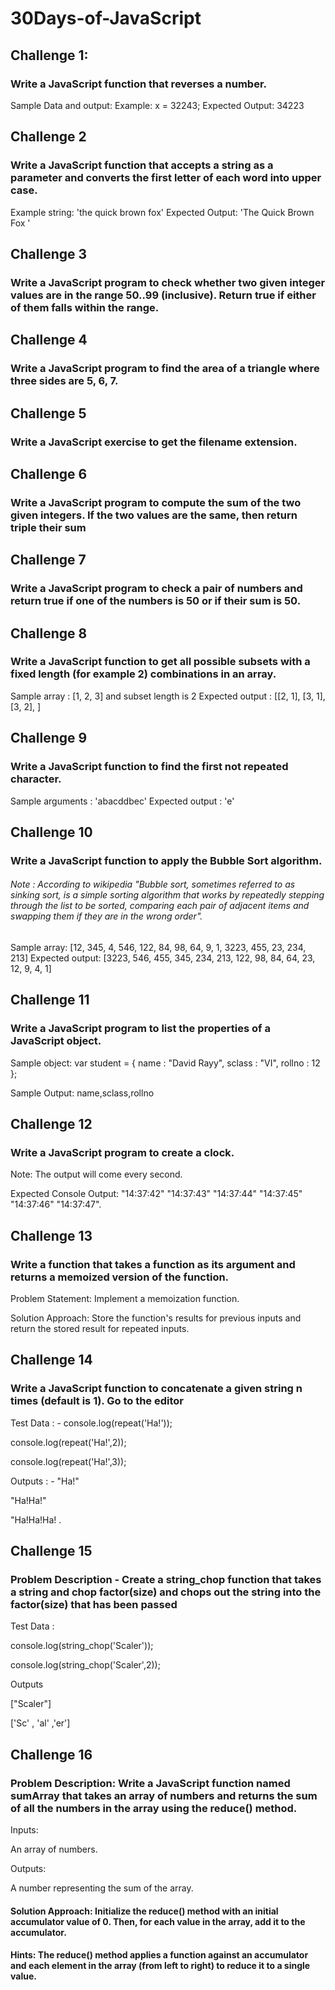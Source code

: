 ﻿# 30Days-of-JavaScript
<!-- Day 1-->
## Challenge 1:
### Write a JavaScript function that reverses a number.
Sample Data and output:
Example: 
x = 32243;
Expected Output: 34223
<!-- day 2 -->
## Challenge 2
### Write a JavaScript function that accepts a string as a parameter and converts the first letter of each word into upper case.
Example string: 'the quick brown fox'
Expected Output: 'The Quick Brown Fox '
<!-- day3 -->
## Challenge 3
### Write a JavaScript program to check whether two given integer values are in the range 50..99 (inclusive). Return true if either of them falls within the range.
<!-- day4 -->
## Challenge 4
### Write a JavaScript program to find the area of a triangle where three sides are 5, 6, 7.
<!-- day5 -->
## Challenge 5
### Write a JavaScript exercise to get the filename extension.
<!-- day-6 -->
## Challenge 6
### Write a JavaScript program to compute the sum of the two given integers. If the two values are the same, then return triple their sum
<!-- day-7 -->
## Challenge 7
### Write a JavaScript program to check a pair of numbers and return true if one of the numbers is 50 or if their sum is 50.
<!-- day-8 -->
## Challenge 8
 ### Write a JavaScript function to get all possible subsets with a fixed length (for example 2) combinations in an array.
Sample array : [1, 2, 3] and subset length is 2
Expected output : [[2, 1], [3, 1], [3, 2], ]
<!-- day-9 -->
## Challenge 9
### Write a JavaScript function to find the first not repeated character.
Sample arguments : 'abacddbec'
Expected output : 'e'
<!--day-10-->
## Challenge 10
### Write a JavaScript function to apply the Bubble Sort algorithm.
###### Note : According to wikipedia "Bubble sort, sometimes referred to as sinking sort, is a simple sorting algorithm that works by repeatedly stepping through the list to be sorted, comparing each pair of adjacent items and swapping them if they are in the wrong order".
Sample array: [12, 345, 4, 546, 122, 84, 98, 64, 9, 1, 3223, 455, 23, 234, 213]
Expected output: [3223, 546, 455, 345, 234, 213, 122, 98, 84, 64, 23, 12, 9, 4, 1]
<!-- day-12-->
## Challenge 11
### Write a JavaScript program to list the properties of a JavaScript object.
Sample object:
var student = {
name : "David Rayy",
sclass : "VI",
rollno : 12 };

Sample Output: 
name,sclass,rollno
<!--day-12-->
 ## Challenge 12
 ### Write a JavaScript program to create a clock.
 Note: The output will come every second.

Expected Console Output:
"14:37:42"
"14:37:43"
 "14:37:44"
"14:37:45"
"14:37:46"
"14:37:47".
<!--day-13--> 
## Challenge 13
###  Write a function that takes a function as its argument and returns a memoized version of the function.
Problem Statement: Implement a memoization function.

Solution Approach: Store the function's results for previous inputs and return the stored result for repeated inputs.
<!--day-14-->
## Challenge 14
### Write a JavaScript function to concatenate a given string n times (default is 1). Go to the editor
Test Data : -
console.log(repeat('Ha!'));

console.log(repeat('Ha!',2));

console.log(repeat('Ha!',3));

Outputs  : - 
"Ha!"

"Ha!Ha!"

"Ha!Ha!Ha! .
<!--day-15 -->
## Challenge 15
### Problem Description - Create a string_chop function that takes a string and chop factor(size) and chops out the string into the factor(size) that has been passed
Test Data :

console.log(string_chop('Scaler'));

console.log(string_chop('Scaler',2));

Outputs

["Scaler"]

['Sc' , 'al' ,'er']
<!-- day-16 -->
## Challenge 16
### Problem Description: Write a JavaScript function named sumArray that takes an array of numbers and returns the sum of all the numbers in the array using the reduce() method.
Inputs:

An array of numbers.

Outputs:

A number representing the sum of the array.
#### Solution Approach:  Initialize the reduce() method with an initial accumulator value of 0. Then, for each value in the array, add it to the accumulator.
#### Hints: The reduce() method applies a function against an accumulator and each element in the array (from left to right) to reduce it to a single value.

